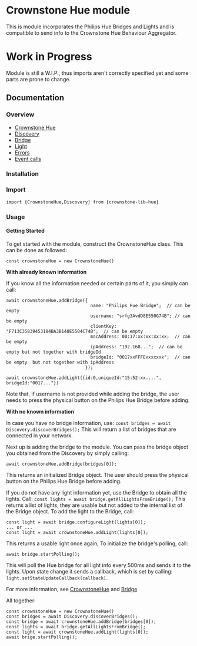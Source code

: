 # Crownstone Hue module
This is module incorporates the Philips Hue Bridges and Lights and is compatible to send info to the Crownstone Hue Behaviour Aggregator.
# Work in Progress
Module is still a W.I.P., thus imports aren't correctly specified yet and some parts are prone to change.

## Documentation
### Overview 
 - [Crownstone Hue](/documentation/CrownstoneHue.md) 
 - [Discovery](/documentation/Discovery.md)
 - [Bridge](/documentation/Bridge.md)
 - [Light](/documentation/Light.md)
 - [Errors](/documentation/Errors.md)
 - [Event calls](/documentation/EventCalls.md) 

### Installation

### Import
```import {CrownstoneHue,Discovery} from {crownstone-lib-hue}```

### Usage 
#### Getting Started 
To get started with the module, construct the CrownstoneHue class. This can be done as followed:
```
const crownstoneHue = new CrownstoneHue()   
```

**With already known information**

If you know all the information needed or certain parts of it, you simply can call:
```
await crownstoneHue.addBridge({  
                                name: "Philips Hue Bridge";  // can be empty
                                username: "srfg3AvdD8E550G74B"; // can be empty
                                clientKey: "F713C35839453184BA3B148E5504C74B";  // can be empty
                                macAddress: 00:17:xx:xx:xx:xx;  // can be empty
                                ipAddress: "192.168...";  // can be empty but not together with bridgeId
                                bridgeId: "0017xxFFFExxxxxxx";  // can be empty  but not together with ipAddress
                              });

await crownstoneHue.addLight({id:0,uniqueId:"15:52:xx....", bridgeId:"0017..."}) 
```
Note that, if username is not provided while adding the bridge, the user needs to press the physical button on the Philips Hue Bridge before adding.

**With no known information**

In case you have no bridge information, use:
``
const bridges = await Discovery.discoverBridges();
``
This will return a list of bridges that are connected in your network.

Next up is adding the bridge to the module.
You can pass the bridge object you obtained from the Discovery by simply calling:
```
await crownstoneHue.addBridge(bridges[0]);
``` 
This returns an initialized Bridge object.
The user should press the physical button on the Philips Hue Bridge before adding.

If you do not have any light information yet, use the Bridge to obtain all the lights.
Call:
``
const lights = await bridge.getAllLightsFromBridge();
``
This returns a list of lights, they are usable but not added to the internal list of the Bridge object.
To add the light to the Bridge, call:
```
const light = await bridge.configureLight(lights[0]);
... or ...
const light = await crownstoneHue.addLight(lights[0]);
```
This returns a usable light once again,
To initialize the bridge's polling, call:
```
await bridge.startPolling();
```
This will poll the Hue bridge for all light info every 500ms and sends it to the lights.
Upon state change it sends a callback, which is set by calling: ``light.setStateUpdateCallback(callback)``.

For more information, see [CrownstoneHue](/documentation/CrownstoneHue.md) and [Bridge](/documentation/Bridge.md)

All together:
```
const crownstoneHue = new CrownstoneHue()   
const bridges = await Discovery.discoverBridges();
const bridge = await crownstoneHue.addBridge(bridges[0]);
const lights = await bridge.getAllLightsFromBridge();
const light = await crownstoneHue.addLight(lights[0]);
await brige.startPolling();

```
 


 


 